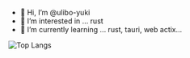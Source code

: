 - 👋 Hi, I’m @ulibo-yuki
- 👀 I’m interested in ... rust
- 🌱 I’m currently learning ... rust, tauri, web actix...

![Top Langs](https://github-readme-stats.vercel.app/api/top-langs/?username=ulibo-yuki&layout=compact)

<!---
ulibo-yuki/ulibo-yuki is a ✨ special ✨ repository because its `README.md` (this file) appears on your GitHub profile.
You can click the Preview link to take a look at your changes.
--->

